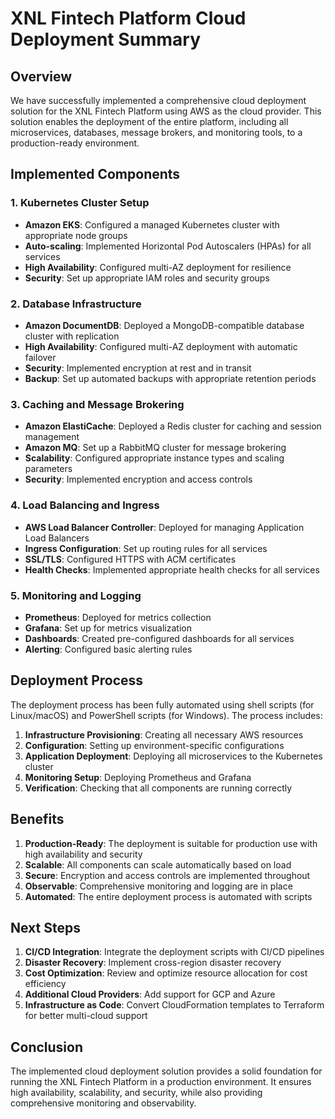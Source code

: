 # XNL Fintech Platform Cloud Deployment Summary

## Overview

We have successfully implemented a comprehensive cloud deployment solution for the XNL Fintech Platform using AWS as the cloud provider. This solution enables the deployment of the entire platform, including all microservices, databases, message brokers, and monitoring tools, to a production-ready environment.

## Implemented Components

### 1. Kubernetes Cluster Setup

- **Amazon EKS**: Configured a managed Kubernetes cluster with appropriate node groups
- **Auto-scaling**: Implemented Horizontal Pod Autoscalers (HPAs) for all services
- **High Availability**: Configured multi-AZ deployment for resilience
- **Security**: Set up appropriate IAM roles and security groups

### 2. Database Infrastructure

- **Amazon DocumentDB**: Deployed a MongoDB-compatible database cluster with replication
- **High Availability**: Configured multi-AZ deployment with automatic failover
- **Security**: Implemented encryption at rest and in transit
- **Backup**: Set up automated backups with appropriate retention periods

### 3. Caching and Message Brokering

- **Amazon ElastiCache**: Deployed a Redis cluster for caching and session management
- **Amazon MQ**: Set up a RabbitMQ cluster for message brokering
- **Scalability**: Configured appropriate instance types and scaling parameters
- **Security**: Implemented encryption and access controls

### 4. Load Balancing and Ingress

- **AWS Load Balancer Controller**: Deployed for managing Application Load Balancers
- **Ingress Configuration**: Set up routing rules for all services
- **SSL/TLS**: Configured HTTPS with ACM certificates
- **Health Checks**: Implemented appropriate health checks for all services

### 5. Monitoring and Logging

- **Prometheus**: Deployed for metrics collection
- **Grafana**: Set up for metrics visualization
- **Dashboards**: Created pre-configured dashboards for all services
- **Alerting**: Configured basic alerting rules

## Deployment Process

The deployment process has been fully automated using shell scripts (for Linux/macOS) and PowerShell scripts (for Windows). The process includes:

1. **Infrastructure Provisioning**: Creating all necessary AWS resources
2. **Configuration**: Setting up environment-specific configurations
3. **Application Deployment**: Deploying all microservices to the Kubernetes cluster
4. **Monitoring Setup**: Deploying Prometheus and Grafana
5. **Verification**: Checking that all components are running correctly

## Benefits

1. **Production-Ready**: The deployment is suitable for production use with high availability and security
2. **Scalable**: All components can scale automatically based on load
3. **Secure**: Encryption and access controls are implemented throughout
4. **Observable**: Comprehensive monitoring and logging are in place
5. **Automated**: The entire deployment process is automated with scripts

## Next Steps

1. **CI/CD Integration**: Integrate the deployment scripts with CI/CD pipelines
2. **Disaster Recovery**: Implement cross-region disaster recovery
3. **Cost Optimization**: Review and optimize resource allocation for cost efficiency
4. **Additional Cloud Providers**: Add support for GCP and Azure
5. **Infrastructure as Code**: Convert CloudFormation templates to Terraform for better multi-cloud support

## Conclusion

The implemented cloud deployment solution provides a solid foundation for running the XNL Fintech Platform in a production environment. It ensures high availability, scalability, and security, while also providing comprehensive monitoring and observability.